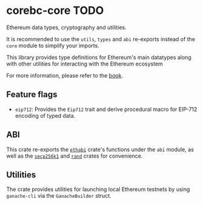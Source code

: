 # corebc-core TODO

Ethereum data types, cryptography and utilities.

It is recommended to use the `utils`, `types` and `abi` re-exports instead of
the `core` module to simplify your imports.

This library provides type definitions for Ethereum's main datatypes along with
other utilities for interacting with the Ethereum ecosystem

For more information, please refer to the [book](https://gakonst.com/ethers-rs).

## Feature flags

- `eip712`: Provides the `Eip712` trait and derive procedural macro for EIP-712 encoding of typed data.

## ABI

This crate re-exports the [`ethabi`](https://docs.rs/ethabi) crate's functions
under the `abi` module, as well as the
[`secp256k1`](https://docs.rs/libsecp256k1) and [`rand`](https://docs.rs/rand)
crates for convenience.

## Utilities

The crate provides utilities for launching local Ethereum testnets by using
`ganache-cli` via the `GanacheBuilder` struct.
